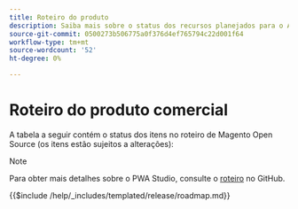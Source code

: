 ```yaml
---
title: Roteiro do produto
description: Saiba mais sobre o status dos recursos planejados para o Adobe Commerce.
source-git-commit: 0500273b506775a0f376d4ef765794c22d001f64
workflow-type: tm+mt
source-wordcount: '52'
ht-degree: 0%

---
```



# Roteiro do produto comercial

A tabela a seguir contém o status dos itens no roteiro de Magento Open Source (os itens estão sujeitos a alterações):

>[!NOTE]
>
>Para obter mais detalhes sobre o PWA Studio, consulte o [roteiro](https://github.com/magento/pwa-studio/wiki/Roadmap) no GitHub.

{{$include /help/_includes/templated/release/roadmap.md}}

